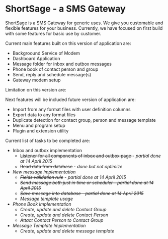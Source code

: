 # ShortSage - a SMS Gateway
ShortSage is a SMS Gateway for generic uses. We give you customable and flexible features for your business.
Currently, we have focused on first build with some features for basic use by customer.

Current main features built on this version of application are:
- Backgroound Service of Modem
- Dashboard Application
- Message folder for inbox and outbox messages
- Phone book of contact person and group
- Send, reply and schedule message(s)
- Gateway modem setup

Limitation on this version are:


Next features will be included future version of application are:
- Import from any format files with user definition columns
- Export data to any format files
- Duplicate detection for contact group, person and message template
- Menu and program setup
- Plugin and extension utility

Current list of tasks to be completed are:
- Inbox and outbox implementation 
   * <del>Listener for all components of inbox and outbox page </del> - <em>partial done at 14 April 2015</em>
   * <del>Read data from database</del> - <em>done but not optimize<em>
- New message implementation
   * <del>Fields validation rule</del> - <em>partial done at 14 April 2015</em>
   * <del>Send message both just in time or scheduler - <em>partial done at 14 April 2015</em>
   * <del>Save message into database - <em>partial done at 14 April 2015</em>
   * Message template usage
- Phone Book Implementation
   * Create, update and delete Contact Group
   * Create, update and delete Contact Person
   * Attact Contact Person to Contact Group
- Message Template Implementation
   * Create, update and delete message template
